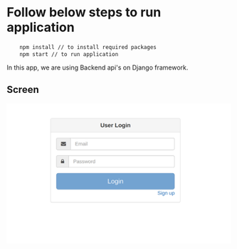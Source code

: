 
# Follow below steps to run application
```
    npm install // to install required packages
    npm start // to run application
```

In this app, we are using Backend api's on Django framework.

## Screen
<img src="public/screenshot.png" alt="Taskman Screen"/>